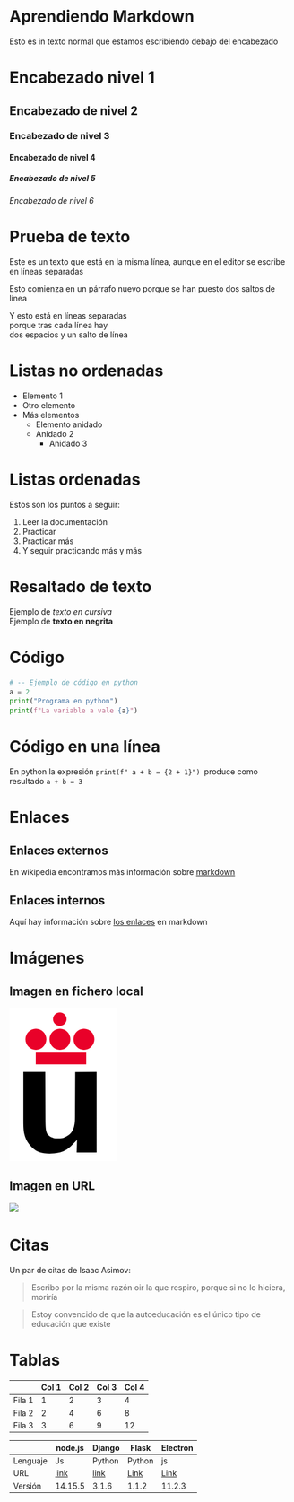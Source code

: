 # Aprendiendo Markdown

Esto es in texto normal que estamos escribiendo debajo del encabezado

# Encabezado nivel 1
## Encabezado de nivel 2
### Encabezado de nivel 3
#### Encabezado de nivel 4
##### Encabezado de nivel 5
###### Encabezado de nivel 6

# Prueba de texto
Este es un texto que está en
la misma línea, aunque en el 
editor se escribe en líneas separadas

Esto comienza en un párrafo nuevo
porque se han puesto dos saltos de línea

Y esto está en líneas separadas  
porque tras cada línea hay  
dos espacios y un salto de línea

# Listas no ordenadas

* Elemento 1
* Otro elemento
* Más elementos
  * Elemento anidado
  * Anidado 2
    * Anidado 3

# Listas ordenadas

Estos son los puntos a seguir:

1. Leer la documentación
2. Practicar
3. Practicar más
4. Y seguir practicando más y más

# Resaltado de texto

Ejemplo de *texto en cursiva*  
Ejemplo de **texto en negrita**

# Código

```python
# -- Ejemplo de código en python
a = 2
print("Programa en python")
print(f"La variable a vale {a}")
```

# Código en una línea 

En python la expresión `print(f" a + b = {2 + 1}") `produce como resultado `a + b = 3`  

# Enlaces

## Enlaces externos

En wikipedia encontramos más información sobre [markdown](https://es.wikipedia.org/wiki/Markdown)

## Enlaces internos 

Aquí hay información sobre [los enlaces](#Enlaces) en markdown

# Imágenes

## Imagen en fichero local

![](Logo-urjc.png)

## Imagen en URL

![](https://upload.wikimedia.org/wikipedia/commons/2/2f/CC_BY-SA_3.0.png)


# Citas

Un par de citas de Isaac Asimov:

> Escribo por la misma razón oir la que respiro, porque si no lo hiciera, moriría

> Estoy convencido de que la autoeducación es el único tipo de educación que existe

# Tablas

|        | Col 1 | Col 2 | Col 3 | Col 4 |  
|--------|-------|-------|-------|-------|  
| Fila 1 |   1   |   2   |   3   |   4   |  
| Fila 2 |   2   |   4   |   6   |   8   |  
| Fila 3 |   3   |   6   |   9   |   12  |  


|          | node.js | Django | Flask   | Electron |  
|----------|---------|--------|---------|----------|  
| Lenguaje |   Js    | Python | Python  |    js    |  
| URL      | [link](https://nodejs.org/es/) | [link](https://www.djangoproject.com/) | [Link](https://flask.palletsprojects.com/en/1.1.x/) | [Link](https://electronjs.org) |  
| Versión  | 14.15.5 |  3.1.6  |  1.1.2  |  11.2.3 |  
